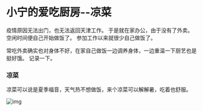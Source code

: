# 小宁的爱吃厨房--凉菜

疫情原因无法出门，也无法返回天津工作。
于是就在家办公，由于没有了外卖。空闲时间便自己开始做饭了。
参加工作以来就很少自己做饭了。

常吃外卖确实也对身体不好，在家自己做饭一边调养身体，一边重温一下厨艺也是挺好饿。
记录一下。

### 凉菜
凉菜可以说是夏季福音，天气热不想做饭，来个凉菜可以解解暑，吃着也舒服。








![img](https://wx3.sinaimg.cn/large/007Wn86Mly1gcfeod52kkj31w02io4qq.jpg)
